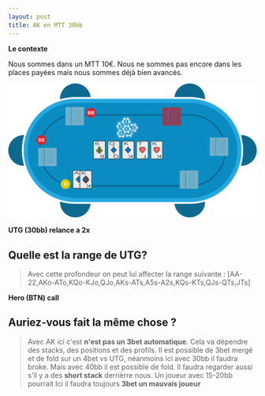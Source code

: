 ```yaml
---
layout: post
title: AK en MTT 30bb
---
```

**Le contexte**

Nous sommes dans un MTT 10€.
Nous ne sommes pas encore dans les places payées mais nous sommes déjà bien avancés.

![](../img/spots/2018-10-18-spot-1-AK.png)

**UTG (30bb) relance a 2x**

## Quelle est la range de UTG?

> Avec cette profondeur on peut lui affecter la range suivante :
> [AA-22,AKo-ATo,KQo-KJo,QJo,AKs-ATs,A5s-A2s,KQs-KTs,QJs-QTs,JTs]

**Hero (BTN) call**

## Auriez-vous fait la même chose ?

> Avec AK ici c'est **n'est pas un 3bet automatique**.
> Cela va dépendre des stacks, des positions et des profils.
> Il est possible de 3bet mergé et de fold sur un 4bet vs UTG, néanmoins ici avec 30bb il faudra broke. Mais avec 40bb il est possible de fold.
> Il faudra regarder aussi s'il y a des **short stack** derrièrre nous.
> Un joueur avec 15-20bb pourrait 
> Ici il faudra toujours **3bet un mauvais joueur**
<!--stackedit_data:
eyJoaXN0b3J5IjpbOTI2NjIxMDMwLC0xNDU0OTEyMzU0LDE1Nz
UwNjA0NDUsLTE1MTg5NDYzNTQsLTEwNTAyMTg1NzgsMjA5NzQ3
OTk4NCwxMjQwOTE1NDk5XX0=
-->